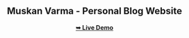 <div align="center">
  
  <h2 align="center">Muskan Varma - Personal Blog Website</h2>
  <a href="https://muskankkw.github.io/Blog/"><strong>➥ Live Demo</strong></a>

</div>
<br />
